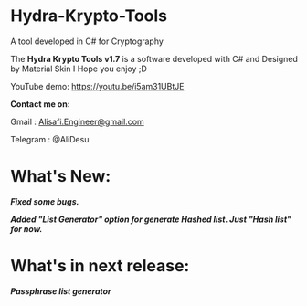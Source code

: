 # Hydra-Krypto-Tools
A tool developed in C# for Cryptography 

The **Hydra Krypto Tools v1.7** is a software developed with C# and Designed by Material Skin
I Hope you enjoy ;D

YouTube demo: https://youtu.be/i5am31UBtJE

**Contact me on:**

Gmail : Alisafi.Engineer@gmail.com

Telegram : @AliDesu

# What's New:
***Fixed some bugs.***

***Added "List Generator" option for generate Hashed list. Just "Hash list" for now.***

# What's in next release:
***Passphrase list generator***
